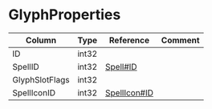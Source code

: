 # GlyphProperties

| Column | Type | Reference | Comment |
|--------|------|-----------|---------|
|ID|int32|||
|SpellID|int32|[Spell#ID](Spell.md)||
|GlyphSlotFlags|int32|||
|SpellIconID|int32|[SpellIcon#ID](SpellIcon.md)||
